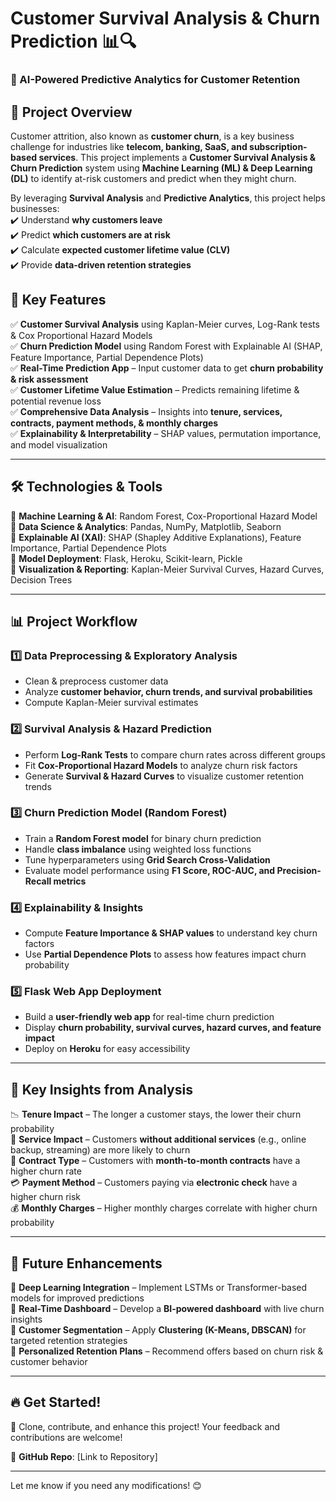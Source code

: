 # **Customer Survival Analysis & Churn Prediction** 📊🔍  

### **🚀 AI-Powered Predictive Analytics for Customer Retention**  


## **📌 Project Overview**  
Customer attrition, also known as **customer churn**, is a key business challenge for industries like **telecom, banking, SaaS, and subscription-based services**. This project implements a **Customer Survival Analysis & Churn Prediction** system using **Machine Learning (ML) & Deep Learning (DL)** to identify at-risk customers and predict when they might churn.  

By leveraging **Survival Analysis** and **Predictive Analytics**, this project helps businesses:  
✔️ Understand **why customers leave**  
✔️ Predict **which customers are at risk**  
✔️ Calculate **expected customer lifetime value (CLV)**  
✔️ Provide **data-driven retention strategies**  

## **🎯 Key Features**  
✅ **Customer Survival Analysis** using Kaplan-Meier curves, Log-Rank tests & Cox Proportional Hazard Models  
✅ **Churn Prediction Model** using Random Forest with Explainable AI (SHAP, Feature Importance, Partial Dependence Plots)  
✅ **Real-Time Prediction App** – Input customer data to get **churn probability & risk assessment**  
✅ **Customer Lifetime Value Estimation** – Predicts remaining lifetime & potential revenue loss  
✅ **Comprehensive Data Analysis** – Insights into **tenure, services, contracts, payment methods, & monthly charges**  
✅ **Explainability & Interpretability** – SHAP values, permutation importance, and model visualization  

---

## **🛠 Technologies & Tools**  
🔹 **Machine Learning & AI**: Random Forest, Cox-Proportional Hazard Model  
🔹 **Data Science & Analytics**: Pandas, NumPy, Matplotlib, Seaborn  
🔹 **Explainable AI (XAI)**: SHAP (Shapley Additive Explanations), Feature Importance, Partial Dependence Plots  
🔹 **Model Deployment**: Flask, Heroku, Scikit-learn, Pickle  
🔹 **Visualization & Reporting**: Kaplan-Meier Survival Curves, Hazard Curves, Decision Trees  

---

## **📊 Project Workflow**  
### **1️⃣ Data Preprocessing & Exploratory Analysis**  
- Clean & preprocess customer data  
- Analyze **customer behavior, churn trends, and survival probabilities**  
- Compute Kaplan-Meier survival estimates  

### **2️⃣ Survival Analysis & Hazard Prediction**  
- Perform **Log-Rank Tests** to compare churn rates across different groups  
- Fit **Cox-Proportional Hazard Models** to analyze churn risk factors  
- Generate **Survival & Hazard Curves** to visualize customer retention trends  

### **3️⃣ Churn Prediction Model (Random Forest)**  
- Train a **Random Forest model** for binary churn prediction  
- Handle **class imbalance** using weighted loss functions  
- Tune hyperparameters using **Grid Search Cross-Validation**  
- Evaluate model performance using **F1 Score, ROC-AUC, and Precision-Recall metrics**  

### **4️⃣ Explainability & Insights**  
- Compute **Feature Importance & SHAP values** to understand key churn factors  
- Use **Partial Dependence Plots** to assess how features impact churn probability  

### **5️⃣ Flask Web App Deployment**  
- Build a **user-friendly web app** for real-time churn prediction  
- Display **churn probability, survival curves, hazard curves, and feature impact**  
- Deploy on **Heroku** for easy accessibility  

---

## **📌 Key Insights from Analysis**  
📉 **Tenure Impact** – The longer a customer stays, the lower their churn probability  
📡 **Service Impact** – Customers **without additional services** (e.g., online backup, streaming) are more likely to churn  
📜 **Contract Type** – Customers with **month-to-month contracts** have a higher churn rate  
💳 **Payment Method** – Customers paying via **electronic check** have a higher churn risk  
💰 **Monthly Charges** – Higher monthly charges correlate with higher churn probability  

---

## **🔮 Future Enhancements**  
🔹 **Deep Learning Integration** – Implement LSTMs or Transformer-based models for improved predictions  
🔹 **Real-Time Dashboard** – Develop a **BI-powered dashboard** with live churn insights  
🔹 **Customer Segmentation** – Apply **Clustering (K-Means, DBSCAN)** for targeted retention strategies  
🔹 **Personalized Retention Plans** – Recommend offers based on churn risk & customer behavior  

---

## **🔥 Get Started!**  
🚀 Clone, contribute, and enhance this project! Your feedback and contributions are welcome!  

📌 **GitHub Repo**: [Link to Repository]  

---

Let me know if you need any modifications! 😊
